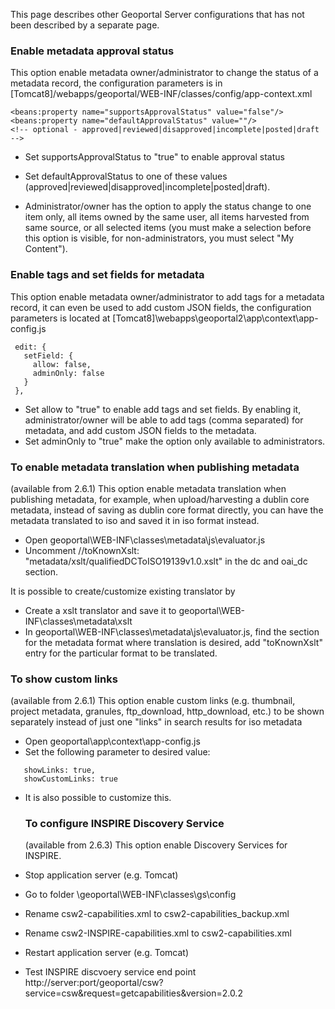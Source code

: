 

 This page describes other Geoportal Server configurations that has not been described by a separate page.

### Enable metadata approval status 

This option enable metadata owner/administrator to change the status of a metadata record, the configuration parameters is in [Tomcat8]/webapps/geoportal/WEB-INF/classes/config/app-context.xml 

 ```
<beans:property name="supportsApprovalStatus" value="false"/>
<beans:property name="defaultApprovalStatus" value=""/>
<!-- optional - approved|reviewed|disapproved|incomplete|posted|draft -->
```

 * Set supportsApprovalStatus to "true" to enable approval status
 * Set defaultApprovalStatus to one of these values (approved|reviewed|disapproved|incomplete|posted|draft).
 
 * Administrator/owner has the option to apply the status change to one item only, all items owned by the same user, all items harvested from same source, or all selected items (you must make a selection before this option is visible, for non-administrators, you must select "My Content"). 

### Enable tags and set fields for metadata 
This option enable metadata owner/administrator to add tags for a metadata record, it can even be used to add custom JSON fields, the configuration parameters is located at 
[Tomcat8]\webapps\geoportal2\app\context\app-config.js


 ```
  edit: {
    setField: {
      allow: false,
      adminOnly: false
    }
  },
```  

 * Set allow to "true" to enable add tags and set fields. By enabling it, administrator/owner will be able to add tags (comma separated) for metadata, and add custom JSON fields to the metadata. 
 * Set adminOnly to "true" make the option only available to administrators.  
 
 ### To enable metadata translation when publishing metadata 
 (available from 2.6.1) 
This option enable metadata translation when publishing metadata, for example, when upload/harvesting a dublin core metadata, instead of saving as dublin core format directly, you can have the metadata translated to iso and saved it in iso format instead.

 * Open geoportal\WEB-INF\classes\metadata\js\evaluator.js
 * Uncomment     //toKnownXslt: "metadata/xslt/qualifiedDCToISO19139v1.0.xslt" in the dc and oai_dc section.
 
 It is possible to create/customize existing translator by
 * Create a xslt translator and save it to geoportal\WEB-INF\classes\metadata\xslt
 * In geoportal\WEB-INF\classes\metadata\js\evaluator.js, find the section for the metadata format where translation is desired, add "toKnownXslt" entry for the particular format to be translated. 
 
  ### To show custom links 
  (available from 2.6.1) 
This option enable custom links (e.g. thumbnail, project metadata, granules, ftp_download, http_download, etc.) to be shown separately instead of just one "links" in search results for iso metadata 

 * Open geoportal\app\context\app-config.js
 * Set the following parameter to desired value:
 ```
    showLinks: true,
    showCustomLinks: true
```    
* It is also possible to customize this.

  ### To configure INSPIRE Discovery Service 
  (available from 2.6.3) 
This option enable Discovery Services for INSPIRE.

 * Stop application server (e.g. Tomcat) 
 * Go to folder \geoportal\WEB-INF\classes\gs\config
 * Rename csw2-capabilities.xml to csw2-capabilities_backup.xml
 * Rename csw2-INSPIRE-capabilities.xml to csw2-capabilities.xml
 * Restart application server (e.g. Tomcat) 
 * Test INSPIRE discvoery service end point http://server:port/geoportal/csw?service=csw&request=getcapabilities&version=2.0.2

  